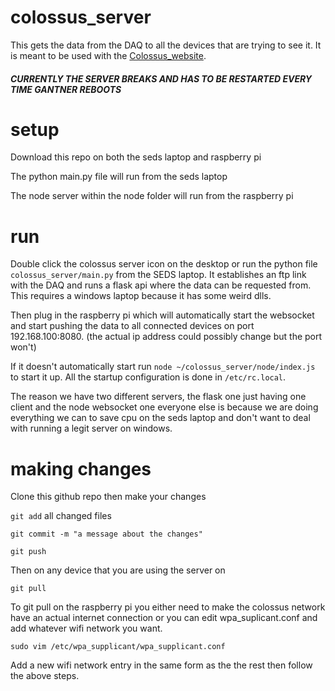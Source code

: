 # colossus_server

This gets the data from the DAQ to all the devices that are trying to see it.  It is meant to be used with the [Colossus_website](https://github.com/cyficowley/colossus_website/).


##### CURRENTLY THE SERVER BREAKS AND HAS TO BE RESTARTED EVERY TIME GANTNER REBOOTS

# setup

Download this repo on both the seds laptop and raspberry pi

The python main.py file will run from the seds laptop

The node server within the node folder will run from the raspberry pi

# run

Double click the colossus server icon on the desktop or run the python file `colossus_server/main.py` from the SEDS laptop. It establishes an ftp link with the DAQ and runs a flask api where the data can be requested from.  This requires a windows laptop because it has some weird dlls.

Then plug in the raspberry pi which will automatically start the websocket and start pushing the data to all connected devices on port 192.168.100:8080. (the actual ip address could possibly change but the port won't)

If it doesn't automatically start run `node ~/colossus_server/node/index.js` to start it up. All the startup configuration is done in `/etc/rc.local`.

The reason we have two different servers, the flask one just having one client and the node websocket one everyone else is because we are doing everything we can to save cpu on the seds laptop  and don't want to deal with running a legit server on windows.

# making changes

Clone this github repo then make your changes

`git add` all changed files

`git commit -m "a message about the changes"`

`git push`

Then on any device that you are using the server on 

`git pull`

To git pull on the raspberry pi you either need to make the colossus network have an actual internet connection or you can edit wpa_suplicant.conf and add whatever wifi network you want.

`sudo vim /etc/wpa_supplicant/wpa_supplicant.conf`

Add a  new wifi network entry in the same form as the the rest then follow the above steps.
